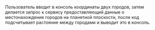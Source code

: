 Пользователь вводит в консоль координаты двух городов, затем делается запрос к сервису предоставляющий данные о местонахождение городов на планетной плоскости, после код подсчитывает растояние между городами и выводит это в консоль.
